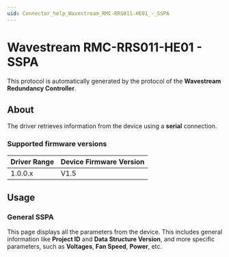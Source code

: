 ```yaml
---
uid: Connector_help_Wavestream_RMC-RRS011-HE01_-_SSPA
---
```


# Wavestream RMC-RRS011-HE01 - SSPA

This protocol is automatically generated by the protocol of the **Wavestream Redundancy Controller**.

## About

The driver retrieves information from the device using a **serial** connection.

### Supported firmware versions

| **Driver Range** | **Device Firmware Version** |
|------------------|-----------------------------|
| 1.0.0.x          | V1.5                        |

## Usage

### General SSPA

This page displays all the parameters from the device. This includes general information like **Project ID** and **Data Structure Version**, and more specific parameters, such as **Voltages**, **Fan Speed**, **Power**, etc.

